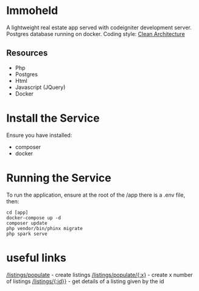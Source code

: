 # Immoheld

A lightweight real estate app served with codeigniter development server. Postgres database running on docker. Coding style:  [Clean Architecture](https://github.com/ChrisLeNeve/books/blob/master/Clean%20architecture.pdf)

## Resources
- Php
- Postgres
- Html
- Javascript (JQuery)
- Docker

# Install the Service
Ensure you have installed:
- composer
- docker

# Running the Service
To run the application, ensure at the root of the /app there is a .env file, then:

	cd [app]
	docker-compose up -d
	composer update
	php vendor/bin/phinx migrate
	php spark serve

# useful links
[/listings/populate]() - create  listings
[/listings/populate/{:x}]() - create x number of listings
[/listings/{:id}}]() - get details of a listing given by the id
